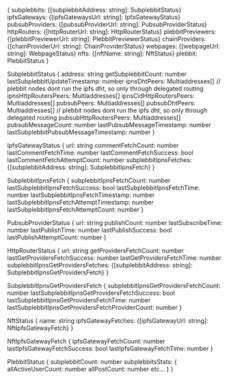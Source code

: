{
    subplebbits: {[subplebbitAddress: string]: SubplebbitStatus}
    ipfsGateways: {[ipfsGatewaysUrl: string]: IpfsGatewayStatus}
    pubsubProviders: {[pubsubProviderUrl: string]: PubsubProviderStatus}
    httpRouters: {[httpRouterUrl: string]: HttpRouterStatus}
    plebbitPreviewers: {[plebbitPreviewerUrl: string]: PlebbitPreviewerStatus}
    chainProviders: {[chainProviderUrl: string]: ChainProviderStatus}
    webpages: {[webpageUrl: string]: WebpageStatus}
    nfts: {[nftName: string]: NftStatus}
    plebbit: PlebbitStatus
}

SubplebbitStatus {
    address: string
    getSubplebbitCount: number
    lastSubplebbitUpdateTimestamp: number
    ipnsDhtPeers: Multiaddresses[] // plebbit nodes dont run the ipfs dht, so only through delegated routing
    ipnsHttpRoutersPeers: Multiaddresses[]
    ipnsCidHttpRoutersPeers: Multiaddresses[]
    pubsubPeers: Multiaddresses[]
    pubsubDhtPeers: Multiaddresses[] // plebbit nodes dont run the ipfs dht, so only through delegated routing
    pubsubHttpRoutersPeers: Multiaddresses[]
    pubsubMessageCount: number
    lastPubsubMessageTimestamp: number
    lastSubplebbitPubsubMessageTimestamp: number
}

IpfsGatewayStatus {
    url: string
    commentFetchCount: number
    lastCommentFetchTime: number
    lastCommentFetchSuccess: bool
    lastCommentFetchAttemptCount: number
    subplebbitIpnsFetches: {[subplebbitAddress: string]: SubplebbitIpnsFetch}
}

SubplebbitIpnsFetch {
    subplebbitIpnsFetchCount: number
    lastSubplebbitIpnsFetchSuccess: bool
    lastSubplebbitIpnsFetchTime: number
    lastSubplebbitIpnsFetchTimestamp: number
    lastSubplebbitIpnsFetchAttemptTimestamp: number
    lastSubplebbitIpnsFetchAttemptCount: number
}

PubsubProviderStatus {
    url: string
    publishCount: number
    lastSubscribeTime: number
    lastPublishTime: number
    lastPublishSuccess: bool
    lastPublishAttemptCount: number
}

HttpRouterStatus {
    url: string
    getProvidersFetchCount: number
    lastGetProvidersFetchSuccess: number
    lastGetProvidersFetchTime: number
    subplebbitIpnsGetProvidersFetches: {[subplebbitAddress: string]: SubplebbitIpnsGetProvidersFetch}
}

SubplebbitIpnsGetProvidersFetch {
    subplebbitIpnsGetProvidersFetchCount: number
    lastSubplebbitIpnsGetProvidersFetchSuccess: bool
    lastSubplebbitIpnsGetProvidersFetchTime: number
    lastSubplebbitIpnsGetProvidersFetchProviderCount: number
}

NftStatus {
    name: string
    ipfsGatewayFetches: {[ipfsGatewayUrl: string]: NftIpfsGatewayFetch}
}

NftIpfsGatewayFetch {
    ipfsGatewayFetchCount: number
    lastIpfsGatewayFetchSuccess: bool
    lastIpfsGatewayFetchTime: number
}

PlebbitStatus {
    subplebbitCount: number
    subplebbitsStats: {
        allActiveUserCount: number
        allPostCount: number
        etc...
    }
}
